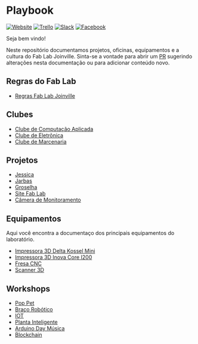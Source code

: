 # Playbook

[![Website](https://img.shields.io/website-up-down-green-red/http/shields.io.svg)](http://www.fablabjoinville.com.br)
[![Trello](https://img.shields.io/badge/trello-tasks-blue.svg)](https://trello.com/b/HZts44Oi/tarefas)
[![Slack](https://img.shields.io/badge/slack-community-orange.svg)](https://fablabjoinville.herokuapp.com)
[![Facebook](https://img.shields.io/badge/facebook-page-red.svg)](https://www.facebook.com/fablabjoinville/)

Seja bem vindo!

Neste repositório documentamos projetos, oficinas, equipamentos e a cultura do Fab Lab Joinville. Sinta-se a vontade para abrir um [PR](https://help.github.com/articles/about-pull-requests/) sugerindo alterações nesta documentação ou para adicionar conteúdo novo.

## Regras do Fab Lab

* [Regras Fab Lab Joinville](https://github.com/fablabjoinville/playbook/blob/master/Regras-Fab-Lab.md)

## Clubes

* [Clube de Computação Aplicada](https://github.com/fablabjoinville/computacao-aplicada)
* [Clube de Eletrônica]()
* [Clube de Marcenaria]()

## Projetos

* [Jessica](https://github.com/fablabjoinville/jessica_boss)
* [Jarbas](https://github.com/fablabjoinville/jarbas)
* [Groselha](https://github.com/fablabjoinville/groselha)
* [Site Fab Lab](https://github.com/fablabjoinville/fablabjoinville.github.io)
* [Câmera de Monitoramento](https://github.com/fablabjoinville/camera-monitoramento)

## Equipamentos

Aqui você encontra a documentaço dos principais equipamentos do laboratório.

* [Impressora 3D Delta Kossel Mini](/equipamentos/impressora-3d-delta-kossel-mini/README.md)
* [Impressora 3D Inova Core I200]()
* [Fresa CNC]()
* [Scanner 3D]()

## Workshops

* [Pop Pet](https://github.com/fablabjoinville/workshop-poppet)
* [Braço Robótico](https://github.com/fablabjoinville/workshop-bracorobotico)
* [IOT](https://github.com/fablabjoinville/workshop-iot)
* [Planta Inteligente](https://github.com/fablabjoinville/workshop-planta-inteligente)
* [Arduino Day Música](https://github.com/fablabjoinville/workshop-arduino-day-musica)
* [Blockchain](https://github.com/fablabjoinville/workshop-blockchain)
